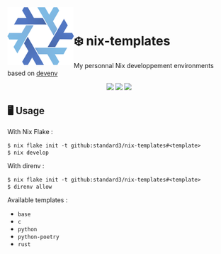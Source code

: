 <div align="left">
    <img align="left" src="/assets/github/nixos-logo.png" width="150">
    &nbsp;
    <h1>❄️ nix-templates</h1>
    <p>
        My personnal Nix developpement environments based on <a href="https://devenv.sh" target="_blank">devenv</a>
    </p>
    <div align="center">
        <img src="https://img.shields.io/badge/Built with Nix-grey?style=for-the-badge&logo=nixos&color=%23282828">
        <img src="https://img.shields.io/github/commit-activity/m/standard3/nix-templates?style=for-the-badge&color=%23282828&labelColor=%23b8bb26">
        <img src="https://img.shields.io/github/stars/standard3/nix-templates?style=for-the-badge&color=%23282828&labelColor=%23fabd2f">
    </div>
</div>

## 🖥️ Usage

With Nix Flake :
```shell
$ nix flake init -t github:standard3/nix-templates#<template>
$ nix develop
```

With direnv :
```shell
$ nix flake init -t github:standard3/nix-templates#<template>
$ direnv allow
```

Available templates :
- `base`
- `c`
- `python`
- `python-poetry`
- `rust`
